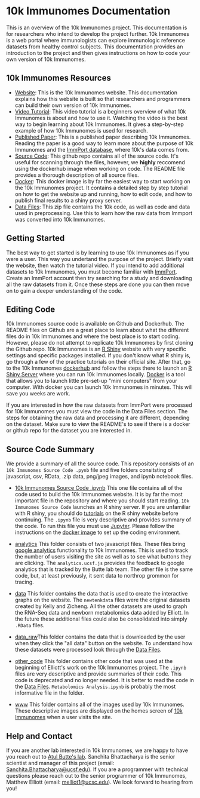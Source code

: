 # 10k Immunomes Documentation

This is an overview of the 10k Immunomes project. This documentation is for researchers who intend to develop the project further. 10k Immunomes is a web portal where immunologists can explore immunologic reference datasets from healthy control subjects. This documentation provides an introduction to the project and then gives instructions on how to code your own version of 10k Immunomes.


## 10k Immunomes Resources

* [Website](https://10kimmunomes.ucsf.edu/): This is the 10k Immunomes website. This documentation explains how this website is built so that researchers and programmers can build their own version of 10k Immunomes.
* [Video Tutorial](https://youtu.be/pwBs4J4xDOw): This video tutorial is a beginners overview of what 10k Immunomes is about and how to use it. Watching the video is the best way to begin learning about 10k Immunomes. It gives a step-by-step example of how 10k Immunomes is used for research.
* [Published Paper](https://www.cell.com/cell-reports/pdf/S2211-1247(18)31451-7.pdf): This is a published paper describing 10k Immunomes. Reading the paper is a good way to learn more about the purpose of 10k Immunomes and the [ImmPort database](https://www.immport.org/about), where 10k's data comes from.
* [Source Code](https://github.com/buttelab/10kimmunomes_v2): This github repo contains all of the source code. It's useful for scanning through the files, however, we **highly** reccomend using the dockerhub image when working on code. The README file provides a thorough description of all source files.
* [Docker](https://hub.docker.com/r/pupster90/10kimmunomes/tags): This docker image is by far the easiest way to start working on the 10k Immunomes project. It contains a detailed step by step tutorial on how to get the website up and running, how to edit code, and how to publish final results to a shiny proxy server.
* [Data Files](https://drive.google.com/file/d/1SeOhqCkdQTzzZjOR0MVSo5VRbzjGK-jI/view?usp=sharing): This zip file contains the 10k code, as well as code and data used in preprocessing. Use this to learn how the raw data from Immport was converted into 10k Immunomes.

## Getting Started

The best way to get started is by learning to use 10k Immunomes as if you were a user. This way you undertand the purpose of the project. Briefly visit the website, then watch the tutorial video. If you intend to add additional datasets to 10k Immunomes, you must become familiar with [ImmPort](https://www.immport.org/about). Create an ImmPort account then try searching for a study and downloading all the raw datasets from it. Once these steps are done you can then move on to gain a deeper understanding of the code.

## Editing Code

10k Immunomes source code is available on Github and Dockerhub. The README files on Github are a great place to learn about what the different files do in 10k Immunomes and where the best place is to start coding. However, please do not attempt to replicate 10k Immunomes by first cloning the Github repo. 10k Immunomes is an [R Shiny](https://shiny.rstudio.com/tutorial/) website with very specific settings and specific packages installed. If you don't know what R shiny is, go through a few of the practice tutorials on their official site. After that, go to the 10k Immunomes [dockerhub](https://www.docker.com/products/docker-hub#:~:text=Docker%20Hub%20is%20a%20hosted,push%20them%20to%20Docker%20Hub) and follow the steps there to launch an [R Shiny Server](https://shiny.rstudio.com/articles/shiny-server.html) where you can run 10k Immunomes locally. [Docker](https://docs.docker.com/get-started/) is a tool that allows you to launch little pre-set-up "mini computers" from your computer. With docker you can launch 10k Immunomes in minutes. This will save you weeks are work. 

If you are interested in how the raw datasets from ImmPort were processed for 10k Immunomes you must view the code in the Data Files section. The steps for obtaining the raw data and processing it are different, depending on the dataset. Make sure to view the README's to see if there is a docker or github repo for the dataset you are interested in.

## Source Code Summary

We provide a summary of all the source code. This repository consists of an `10k Immunomes Source Code .pynb` file and five folders consitsting of javascript, csv, RData, .zip data, png/jpeg images, and ipynb notebook files. 

* [10k Immunomes Source Code .ipynb](https://github.com/buttelab/10kimmunomes_v2/blob/master/10k%20Immunomes%20Source%20Code%20.ipynb) This one file contains all of the code used to build the 10k Immunomes website. It is by far the most important file in the repository and where you should start reading. `10k Immunomes Source Code` launches an R shiny server. If you are unfamiliar with R shiny, you should do [tutorials](https://shiny.rstudio.com/tutorial/) on the R shiny website before continuing. The `.ipynb` file is very descriptive and provides summary of the code. To run this file you must use [Jupyter](https://jupyter.org/about). Please follow the instructions on the [docker image](https://hub.docker.com/r/pupster90/10kimmunomes/tags) to set up the coding environment.

* [analytics](https://github.com/buttelab/10kimmunomes_v2/tree/master/analytics) This folder consists of two javascript files. These files bring [google analytics](https://analytics.google.com/analytics/web/provision/#/provision) functionality to 10k Immunomes. This is used to track the number of users visiting the site as well as to see what buttons they are clicking. The `analytics.ucsf.js` provides the feedback to google analytics that is tracked by the Butte lab team. The other file is the same code, but, at least previously, it sent data to northrop grommon for tracing.

* [data](https://github.com/buttelab/10kimmunomes_v2/tree/master/data) This folder contains the data that is used to create the interactive graphs on the website. The `newtenkdata` files were the original datasets created by Kelly and Zicheng. All the other datasets are used to graph the RNA-Seq data and newborn metabolomics data added by Elliott. In the future these additional files could also be consolidated into simply `.RData` files.

* [data_raw](https://github.com/buttelab/10kimmunomes_v2/tree/master/data_raw)This folder contains the data that is downloaded by the user when they click the "all data" button on the website. To understand how these datasets were processed look through the [Data Files](https://drive.google.com/file/d/1SeOhqCkdQTzzZjOR0MVSo5VRbzjGK-jI/view?usp=sharing). 

* [other_code](https://github.com/buttelab/10kimmunomes_v2/tree/master/other_code) This folder contains other code that was used at the beginning of Elliott's work on the 10k Immunomes project. The `.ipynb` files are very descriptive and provide summaries of their code. This code is deprecated and no longer needed. It is better to read the code in the [Data Files](https://drive.google.com/file/d/1SeOhqCkdQTzzZjOR0MVSo5VRbzjGK-jI/view?usp=sharing). `Metabolomics Analysis.ipynb` is probably the most informative file in the folder.

* [www](https://github.com/buttelab/10kimmunomes_v2/tree/master/www) This folder contains all of the images used by 10k Immunomes. These descriptive images are displayed on the homes screen of [10k Immunomes](https://10kimmunomes.ucsf.edu/) when a user visits the site.

## Help and Contact

If you are another lab interested in 10k Immunomes, we are happy to have you reach out to [Atul Butte's lab](https://buttelab.ucsf.edu/). Sanchita Bhattacharya is the senior scientist and manager of this project (email: Sanchita.Bhattacharya@ucsf.edu). If you are a programmer with technical questions please reach out to the senior programmer of 10k Immunomes, Matthew Elliott (email: melliot1@ucsc.edu). We look forward to hearing from you!



